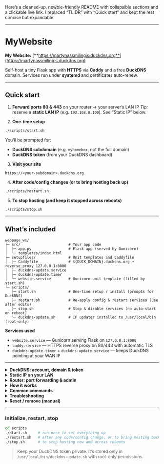 Here’s a cleaned-up, newbie-friendly README with collapsible sections and a clickable live link. I replaced “TL;DR” with “Quick start” and kept the rest concise but expandable.

---

# MyWebsite

**My Website:** [**https://martynassmilingis.duckdns.org**](https://martynassmilingis.duckdns.org)

Self-host a tiny Flask app with **HTTPS** via **Caddy** and a free **DuckDNS** domain.
Services run under **systemd** and certificates auto-renew.

---

## Quick start

1. **Forward ports 80 & 443** on your router → your server’s LAN IP
   *Tip:* reserve a **static LAN IP** (e.g. `192.168.0.100`). See “Static IP” below.

2. **One-time setup**

```bash
./scripts/start.sh
```

You’ll be prompted for:

* **DuckDNS subdomain** (e.g. `myhomebox`, not the full domain)
* **DuckDNS token** (from your DuckDNS dashboard)

3. **Visit your site**

```
https://<your-subdomain>.duckdns.org
```

4. **After code/config changes (or to bring hosting back up)**

```bash
./scripts/restart.sh
```

5. **To stop hosting (and keep it stopped across reboots)**

```bash
./scripts/stop.sh
```

---

## What’s included

```
webpage_ws/
├─ src/                      # Your app code
│  ├─ app.py                 # Flask app (served by Gunicorn)
│  └─ templates/index.html
├─ setupfiles/               # Unit templates and Caddyfile
│  ├─ Caddyfile              # ${DUCK_DOMAIN}.duckdns.org → reverse_proxy 127.0.0.1:8000
│  ├─ duckdns-update.service
│  ├─ duckdns-update.timer
│  └─ website.service        # Gunicorn unit template (filled by start.sh)
└─ scripts/
   ├─ start.sh               # One-time setup / install (prompts for DuckDNS)
   ├─ restart.sh             # Re-apply config & restart services (use after edits)
   ├─ stop.sh                # Stop & disable services (no auto-start on reboot)
   └─ duckdns-update.sh      # IP updater installed to /usr/local/bin (root-only)
```

**Services used**

* `website.service` — Gunicorn serving Flask on `127.0.0.1:8000`
* `caddy.service` — HTTPS reverse proxy on 80/443 with automatic TLS
* `duckdns-update.timer` + `duckdns-update.service` — keeps DuckDNS pointing at your WAN IP

---

<details>
<summary><strong>DuckDNS: account, domain & token</strong></summary>

1. Sign in at [https://www.duckdns.org](https://www.duckdns.org) and create a **subdomain** (e.g. `myhomebox`).
2. Copy your **token** from the dashboard.
3. Run `./scripts/start.sh` and paste both when prompted.
4. Manual update & logs:

   ```bash
   sudo systemctl start duckdns-update.service
   journalctl -u duckdns-update.service -n 50 --no-pager
   ```

</details>

<details>
<summary><strong>Static IP on your LAN</strong></summary>

**Recommended (easy):** DHCP reservation on your router.

* Find your Wi-Fi interface & MAC:

  ```bash
  iw dev | awk '/Interface/{print $2}'
  # assume wlo1
  cat /sys/class/net/wlo1/address
  ```
* In the router UI, map that MAC → `192.168.0.100`.

**Alternative (OS static config, Ubuntu/netplan):**

```yaml
# /etc/netplan/01-static.yaml
network:
  version: 2
  renderer: networkd
  wifis:
    wlo1:
      dhcp4: no
      addresses: [192.168.0.100/24]
      routes: [{ to: default, via: 192.168.0.1 }]
      nameservers: { addresses: [192.168.0.1, 1.1.1.1] }
      access-points:
        "YourSSID":
          password: "YourWiFiPassword"
```

Apply:

```bash
sudo netplan generate && sudo netplan apply
```

</details>

<details>
<summary><strong>Router: port forwarding & admin</strong></summary>

* Forward **TCP 80** and **TCP 443** → your server’s LAN IP (e.g. `192.168.0.100`).
* **Disable remote/WAN admin** on 80/443 so the router doesn’t hijack those ports.
* If you have **double NAT** (ISP router + your router), forward on both or bridge the ISP box.
* Test from **mobile data** (not Wi-Fi) to ensure you’re hitting your server.

</details>

<details>
<summary><strong>How it works</strong></summary>

* **Gunicorn** runs the Flask app (`app:app`) on `127.0.0.1:8000`.
* **Caddy** terminates TLS on 80/443 and reverse-proxies to Gunicorn.
* **DuckDNS** binds your subdomain to your public IP via a short timer.
* `start.sh` also exports (system-wide) in `/etc/environment`:

  * `MYWEBSITE_DOMAIN=<subdomain>`
  * `MYWEBSITE_FQDN=<subdomain>.duckdns.org`

</details>

<details>
<summary><strong>Common commands</strong></summary>

```bash
# live logs
journalctl -u website.service -f
journalctl -u caddy -f
journalctl -u duckdns-update.service -f

# quick status
systemctl status website caddy duckdns-update.timer

# confirm DNS resolves to your WAN IP
dig +short <your-subdomain>.duckdns.org
```

</details>

<details>
<summary><strong>Troubleshooting</strong></summary>

**Caddy won’t issue certs**

* Ensure ports **80/443** are reachable from the internet (no router UI, no double NAT).
* From outside your LAN:

  ```bash
  curl -I http://<subdomain>.duckdns.org
  ```

  Expect an HTTP→HTTPS redirect.
* Logs:

  ```bash
  journalctl -u caddy -n 200 --no-pager
  ```

**Gunicorn “No module named ‘app’”**

* The unit must run in `/src`. It uses:

  ```
  --chdir .../src app:app
  ```

**DuckDNS never updates**

* Check:

  ```bash
  journalctl -u duckdns-update.service -n 50 --no-pager
  dig +short <subdomain>.duckdns.org
  ```

  It should resolve to your **WAN IP**.

**Can’t reach public domain from inside LAN**

* Some routers lack hairpin NAT. Test on mobile data or use the LAN IP.

</details>

<details>
<summary><strong>Reset / remove (manual)</strong></summary>

```bash
# stop & disable
sudo systemctl disable --now website.service duckdns-update.timer caddy

# remove units (optional)
sudo rm -f /etc/systemd/system/website.service
sudo rm -f /etc/systemd/system/duckdns-update.service
sudo rm -f /etc/systemd/system/duckdns-update.timer
sudo systemctl daemon-reload

# remove caddy config (optional)
sudo rm -f /etc/caddy/Caddyfile

# remove updater (optional)
sudo rm -f /usr/local/bin/duckdns-update.sh
```

</details>

---

### Initialize, restart, stop

```bash
cd scripts
./start.sh     # run once to set everything up
./restart.sh   # after any code/config change, or to bring hosting back up
./stop.sh      # to stop hosting now and across reboots
```

> Keep your DuckDNS token private. It’s stored only in `/usr/local/bin/duckdns-update.sh` with root-only permissions.
